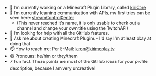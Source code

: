 - 🔭 I’m currently working on a Minecraft Plugin Library, called [kiriCore](https://github.com/kiriDevs/kiriCore)
- 🌱 I’m currently learning communication with APIs, my first tries can be seen here: [streamControlCenter](https://github.com/kiriDevs/streamControlCenter)
  - (This never reached it's name, it is only usable to check out a channel and change your own title using the TwitchAPI)
- 🤔 I’m looking for help with all the GitHub features.
- 💬 Ask me about creating Minecraft Plugins - I'd say I'm at least okay at doing that
- 📫 How to reach me: Per E-Mail: [kiron@kirimcplay.tv](mailto:kiron@kirimcplay.tv)
- 😄 Pronouns: he/him or they/them
- ⚡ Fun fact: These points are most of the GitHub ideas for your profile description, because I am very uncreative!


